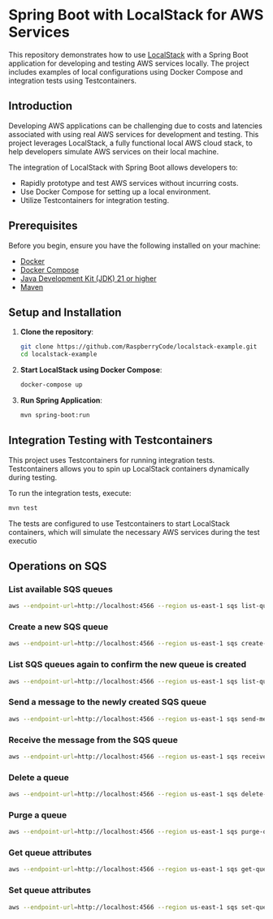 # Spring Boot with LocalStack for AWS Services

This repository demonstrates how to use [LocalStack](https://github.com/localstack/localstack) with a Spring Boot
application for developing and testing AWS services locally. The project includes examples of local configurations using
Docker Compose and integration tests using Testcontainers.

## Introduction

Developing AWS applications can be challenging due to costs and latencies associated with using real AWS services for
development and testing. This project leverages LocalStack, a fully functional local AWS cloud stack, to help developers
simulate AWS services on their local machine.

The integration of LocalStack with Spring Boot allows developers to:

- Rapidly prototype and test AWS services without incurring costs.
- Use Docker Compose for setting up a local environment.
- Utilize Testcontainers for integration testing.

## Prerequisites

Before you begin, ensure you have the following installed on your machine:

- [Docker](https://www.docker.com/get-started)
- [Docker Compose](https://docs.docker.com/compose/install/)
- [Java Development Kit (JDK) 21 or higher](https://adoptopenjdk.net/)
- [Maven](https://maven.apache.org/install.html)

## Setup and Installation

1. **Clone the repository**:
     ```bash
    git clone https://github.com/RaspberryCode/localstack-example.git
    cd localstack-example
    ```
2. **Start LocalStack using Docker Compose**:
     ```bash
    docker-compose up
    ```
3. **Run Spring Application**:
     ```bash
    mvn spring-boot:run
    ```

## Integration Testing with Testcontainers

This project uses Testcontainers for running integration tests. Testcontainers allows you to spin up LocalStack
containers dynamically during testing.

To run the integration tests, execute:
```bash
mvn test
```

The tests are configured to use Testcontainers to start LocalStack containers, which will simulate the necessary AWS
services during the test executio

## Operations on SQS

### List available SQS queues

```bash
aws --endpoint-url=http://localhost:4566 --region us-east-1 sqs list-queues
```

### Create a new SQS queue

```bash
aws --endpoint-url=http://localhost:4566 --region us-east-1 sqs create-queue --queue-name example-queue
```

### List SQS queues again to confirm the new queue is created

```bash
aws --endpoint-url=http://localhost:4566 --region us-east-1 sqs list-queues
```

### Send a message to the newly created SQS queue

```bash
aws --endpoint-url=http://localhost:4566 --region us-east-1 sqs send-message --queue-url http://localhost:4566/000000000000/example-queue --message-body "Hello, World!"
```

### Receive the message from the SQS queue

```bash
aws --endpoint-url=http://localhost:4566 --region us-east-1 sqs receive-message --queue-url http://localhost:4566/000000000000/example-queue
```

### Delete a queue

```bash
aws --endpoint-url=http://localhost:4566 --region us-east-1 sqs delete-queue --queue-url http://localhost:4566/000000000000/example-queue
```

### Purge a queue

```bash
aws --endpoint-url=http://localhost:4566 --region us-east-1 sqs purge-queue --queue-url http://localhost:4566/000000000000/example-queue
```

### Get queue attributes

```bash
aws --endpoint-url=http://localhost:4566 --region us-east-1 sqs get-queue-attributes --queue-url http://localhost:4566/000000000000/example-queue --attribute-names All
```

### Set queue attributes

```bash
aws --endpoint-url=http://localhost:4566 --region us-east-1 sqs set-queue-attributes --queue-url http://localhost:4566/000000000000/example-queue --attributes VisibilityTimeout=60
```